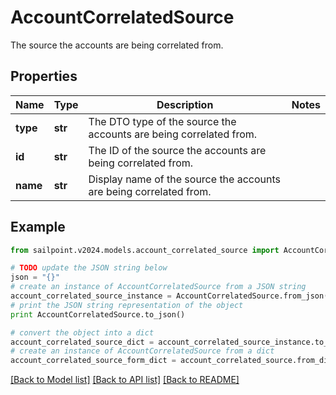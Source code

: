 # AccountCorrelatedSource

The source the accounts are being correlated from.

## Properties

Name | Type | Description | Notes
------------ | ------------- | ------------- | -------------
**type** | **str** | The DTO type of the source the accounts are being correlated from. | 
**id** | **str** | The ID of the source the accounts are being correlated from. | 
**name** | **str** | Display name of the source the accounts are being correlated from. | 

## Example

```python
from sailpoint.v2024.models.account_correlated_source import AccountCorrelatedSource

# TODO update the JSON string below
json = "{}"
# create an instance of AccountCorrelatedSource from a JSON string
account_correlated_source_instance = AccountCorrelatedSource.from_json(json)
# print the JSON string representation of the object
print AccountCorrelatedSource.to_json()

# convert the object into a dict
account_correlated_source_dict = account_correlated_source_instance.to_dict()
# create an instance of AccountCorrelatedSource from a dict
account_correlated_source_form_dict = account_correlated_source.from_dict(account_correlated_source_dict)
```
[[Back to Model list]](../README.md#documentation-for-models) [[Back to API list]](../README.md#documentation-for-api-endpoints) [[Back to README]](../README.md)


